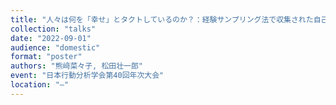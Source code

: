 ```yaml
---
title: "人々は何を「幸せ」とタクトしているのか？：経験サンプリング法で収集された自己報告データの再分析"
collection: "talks"
date: "2022-09-01"
audience: "domestic"
format: "poster"
authors: "熊﨑菜々子, 松田壮一郎"
event: "日本行動分析学会第40回年次大会"
location: "—"
---
```

